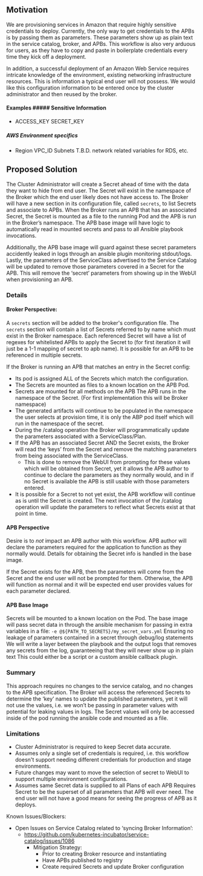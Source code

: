 ## Motivation

We are provisioning services in Amazon that require highly sensitive credentials to deploy.
Currently, the only way to get credentials to the APBs is by passing them as parameters. These
parameters show up as plain text in the service catalog, broker, and APBs. This workflow is also
very arduous for users, as they have to copy and paste in boilerplate credentials every time they
kick off a deployment.

In addition, a successful deployment of an Amazon Web Service requires intricate knowledge of the
environment, existing networking infrastructure resources.  This is information a typical end user
will not possess.   We would like this configuration information to be entered once by the cluster
administrator and then reused by the broker.


#### Examples ##### Sensitive Information
- ACCESS_KEY SECRET_KEY
##### AWS Environment specifics
- Region VPC_ID Subnets T.B.D. network related variables for RDS, etc.

## Proposed Solution

The Cluster Administrator will create a Secret ahead of time with the data they want to hide from
end user.  The Secret will exist in the namespace of the Broker which the end user likely does not
have access to.  The Broker will have a new section in its configuration file, called `secrets`, to
list Secrets and associate to APBs.  When the Broker runs an APB that has an associated Secret, the
Secret is mounted as a file to the running Pod and the APB is run in the Broker’s namespace.  The
APB base image will have logic to automatically read in mounted secrets and pass to all Ansible
playbook invocations.

Additionally, the APB base image will guard against these secret parameters accidently leaked in
logs through an ansible plugin monitoring stdout/logs. Lastly, the parameters of the ServiceClass
advertised to the Service Catalog will be updated to remove those parameters covered in a Secret for
the APB.  This will remove the ‘secret’ parameters from showing up in the WebUI when provisioning an
APB.


### Details

#### Broker Perspective:

A `secrets` section will be added to the broker's configuration file. The `secrets` section will
contain a list of Secrets referred to by name which must exist in the Broker namespace. Each
referenced Secret will have a list of regexes for whitelisted APBs to apply the Secret to (for first
iteration it will just be a 1-1 mapping of secret to apb name). It is possible for an APB to be
referenced in multiple secrets.

If the Broker is running an APB that matches an entry in the Secret config:
- Its pod is assigned ALL of the Secrets which match the configuration.
- The Secrets are mounted as files to a known location on the APB Pod.
- Secrets are mounted for all methods on the APB The APB runs in the namespace of the Secret.  (For
    first implementation this will be Broker namespace)
- The generated artifacts will continue to be populated in the namespace the user selects at
    provision time, it is only the ABP pod itself which will run in the namespace of the secret.
- During the /catalog operation the Broker will programmatically update the parameters associated
    with a ServiceClass/Plan.
- If the APB has an associated Secret AND the Secret exists, the Broker will read the ‘keys’ from
    the Secret and remove the matching parameters from being associated with the ServiceClass.
    - This is done to remove the WebUI from prompting for these values which will be obtained from
        Secret, yet it allows the APB author to continue to declare the parameters as they normally
        would, and in if no Secret is available the APB is still usable with those parameters
        entered.
- It is possible for a Secret to not yet exist, the APB workflow will continue as is until the
    Secret is created.  The next invocation of the /catalog operation will update the parameters to
    reflect what Secrets exist at that point in time.


#### APB Perspective

Desire is to _not_ impact an APB author with this workflow.  APB author will
declare the parameters required for the application to function as they normally would.  Details for
obtaining the Secret info is handled in the base image.

If the Secret exists for the APB, then the parameters will come from the Secret and the end user
will not be prompted for them. Otherwise, the APB will function as normal and it will be expected
end user provides values for each parameter declared.

#### APB Base Image

Secrets will be mounted to a known location on the Pod. The base image will pass secret data in
through the ansible mechanism for passing in extra variables in a file:
`-e @${PATH_TO_SECRETS}/my_secret_vars.yml`
Ensuring no leakage of parameters contained in a secret through debug/log statements We will write a
layer between the playbook and the output logs that removes any secrets from the log, guaranteeing
that they will never show up in plain text This could either be a script or a custom ansible
callback plugin.


### Summary

This approach requires no changes to the service catalog, and no changes to the APB specification.
The Broker will access the referenced Secrets to determine the ‘key’ names to update the published
parameters, yet it will not use the values, i.e. we won’t be passing in parameter values with
potential for leaking values in logs.  The Secret values will only be accessed inside of the pod
running the ansible code and mounted as a file.



### Limitations
- Cluster Administrator is required to keep Secret data accurate.
- Assumes only a single set of credentials is required, i.e. this workflow doesn't support needing
    different credentials for production and stage environments.
- Future changes may want to move the selection of secret to WebUI to support multiple environment
    configurations.
- Assumes same Secret data is supplied to all Plans of each APB Requires Secret to be the superset
    of all parameters that APB will ever need. The end user will not have a good means for seeing
    the progress of APB as it deploys.

Known Issues/Blockers:
- Open Issues on Service Catalog related to ‘syncing Broker Information’:
  - https://github.com/kubernetes-incubator/service-catalog/issues/1086
    - Mitigation Strategy:
        - Prior to creating Broker resource and instantiating
        - Have APBs published to registry
        - Create required Secrets and update Broker configuration
